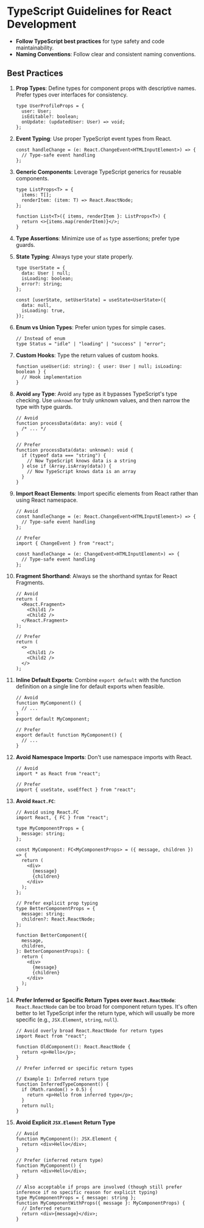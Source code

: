 # TypeScript Guidelines for React Development

- **Follow TypeScript best practices** for type safety and code maintainability.
- **Naming Conventions**: Follow clear and consistent naming conventions.

## Best Practices

1. **Prop Types**: Define types for component props with descriptive names. Prefer types over interfaces for consistency.

   ```tsx
   type UserProfileProps = {
     user: User;
     isEditable?: boolean;
     onUpdate: (updatedUser: User) => void;
   };
   ```

2. **Event Typing**: Use proper TypeScript event types from React.

   ```tsx
   const handleChange = (e: React.ChangeEvent<HTMLInputElement>) => {
     // Type-safe event handling
   };
   ```

3. **Generic Components**: Leverage TypeScript generics for reusable components.

   ```tsx
   type ListProps<T> = {
     items: T[];
     renderItem: (item: T) => React.ReactNode;
   };

   function List<T>({ items, renderItem }: ListProps<T>) {
     return <>{items.map(renderItem)}</>;
   }
   ```

4. **Type Assertions**: Minimize use of `as` type assertions; prefer type guards.

5. **State Typing**: Always type your state properly.

   ```tsx
   type UserState = {
     data: User | null;
     isLoading: boolean;
     error?: string;
   };

   const [userState, setUserState] = useState<UserState>({
     data: null,
     isLoading: true,
   });
   ```

6. **Enum vs Union Types**: Prefer union types for simple cases.

   ```tsx
   // Instead of enum
   type Status = "idle" | "loading" | "success" | "error";
   ```

7. **Custom Hooks**: Type the return values of custom hooks.

   ```tsx
   function useUser(id: string): { user: User | null; isLoading: boolean } {
     // Hook implementation
   }
   ```

8. **Avoid `any` Type**: Avoid `any` type as it bypasses TypeScript's type checking. Use `unknown` for truly unknown values, and then narrow the type with type guards.

   ```tsx
   // Avoid
   function processData(data: any): void {
     /* ... */
   }

   // Prefer
   function processData(data: unknown): void {
     if (typeof data === "string") {
       // Now TypeScript knows data is a string
     } else if (Array.isArray(data)) {
       // Now TypeScript knows data is an array
     }
   }
   ```

9. **Import React Elements**: Import specific elements from React rather than using React namespace.

   ```tsx
   // Avoid
   const handleChange = (e: React.ChangeEvent<HTMLInputElement>) => {
     // Type-safe event handling
   };

   // Prefer
   import { ChangeEvent } from "react";

   const handleChange = (e: ChangeEvent<HTMLInputElement>) => {
     // Type-safe event handling
   };
   ```

10. **Fragment Shorthand**: Always se the shorthand syntax for React Fragments.

    ```tsx
    // Avoid
    return (
      <React.Fragment>
        <Child1 />
        <Child2 />
      </React.Fragment>
    );

    // Prefer
    return (
      <>
        <Child1 />
        <Child2 />
      </>
    );
    ```

11. **Inline Default Exports**: Combine `export default` with the function definition on a single line for default exports when feasible.

    ```tsx
    // Avoid
    function MyComponent() {
      // ...
    }
    export default MyComponent;

    // Prefer
    export default function MyComponent() {
      // ...
    }
    ```

12. **Avoid Namespace Imports**: Don't use namespace imports with React.

    ```tsx
    // Avoid
    import * as React from "react";

    // Prefer
    import { useState, useEffect } from "react";
    ```

13. **Avoid `React.FC`**:

    ```tsx
    // Avoid using React.FC
    import React, { FC } from "react";

    type MyComponentProps = {
      message: string;
    };

    const MyComponent: FC<MyComponentProps> = ({ message, children }) => {
      return (
        <div>
          {message}
          {children}
        </div>
      );
    };

    // Prefer explicit prop typing
    type BetterComponentProps = {
      message: string;
      children?: React.ReactNode;
    };

    function BetterComponent({
      message,
      children,
    }: BetterComponentProps): {
      return (
        <div>
          {message}
          {children}
        </div>
      );
    }
    ```

14. **Prefer Inferred or Specific Return Types over `React.ReactNode`**: `React.ReactNode` can be too broad for component return types. It's often better to let TypeScript infer the return type, which will usually be more specific (e.g., `JSX.Element`, `string`, `null`).

    ```tsx
    // Avoid overly broad React.ReactNode for return types
    import React from "react";

    function OldComponent(): React.ReactNode {
      return <p>Hello</p>;
    }

    // Prefer inferred or specific return types

    // Example 1: Inferred return type
    function InferredTypeComponent() {
      if (Math.random() > 0.5) {
        return <p>Hello from inferred type</p>;
      }
      return null;
    }
    ```

15. **Avoid Explicit `JSX.Element` Return Type**

    ```tsx
    // Avoid
    function MyComponent(): JSX.Element {
      return <div>Hello</div>;
    }

    // Prefer (inferred return type)
    function MyComponent() {
      return <div>Hello</div>;
    }

    // Also acceptable if props are involved (though still prefer inference if no specific reason for explicit typing)
    type MyComponentProps = { message: string };
    function MyComponentWithProps({ message }: MyComponentProps) {
      // Inferred return
      return <div>{message}</div>;
    }
    ```
